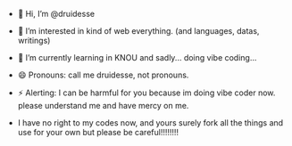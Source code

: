 - 👋 Hi, I’m @druidesse
- 👀 I’m interested in kind of web everything. (and languages, datas, writings)
- 🌱 I’m currently learning in KNOU and sadly... doing vibe coding...
- 😄 Pronouns: call me druidesse, not pronouns.
- ⚡ Alerting: I can be harmful for you because im doing vibe coder now. please understand me and have mercy on me.

- I have no right to my codes now, and yours surely fork all the things and use for your own but please be careful!!!!!!!!
